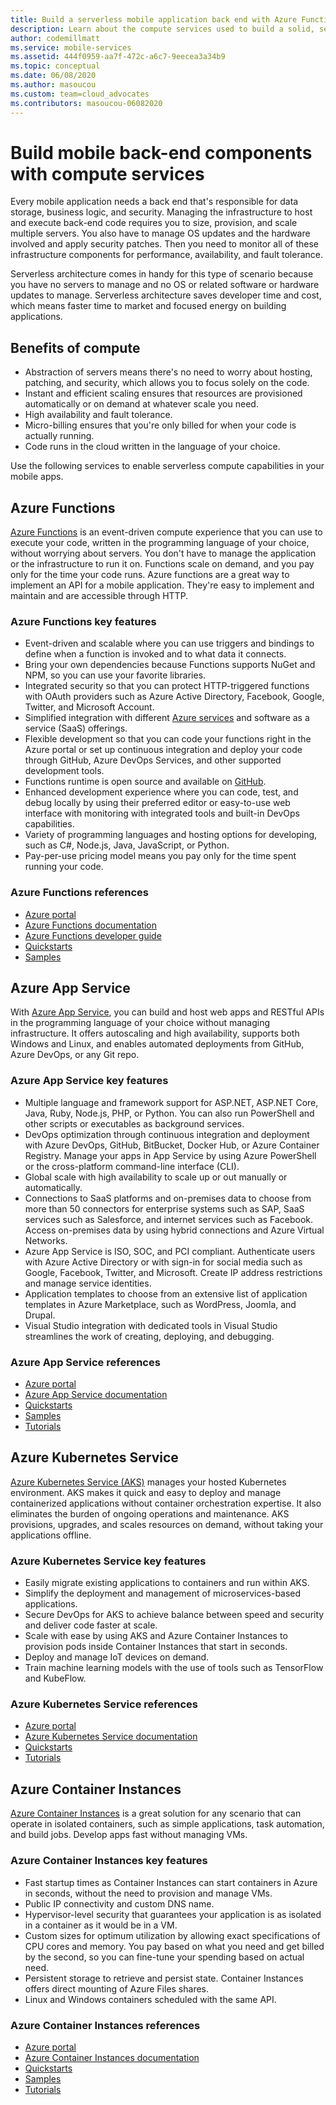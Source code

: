 ```yaml
---
title: Build a serverless mobile application back end with Azure Functions and other services
description: Learn about the compute services used to build a solid, serverless mobile application back end.
author: codemillmatt
ms.service: mobile-services
ms.assetid: 444f0959-aa7f-472c-a6c7-9eecea3a34b9
ms.topic: conceptual
ms.date: 06/08/2020
ms.author: masoucou
ms.custom: team=cloud_advocates
ms.contributors: masoucou-06082020
---
```


# Build mobile back-end components with compute services

Every mobile application needs a back end that's responsible for data storage, business logic, and security. Managing the infrastructure to host and execute back-end code requires you to size, provision, and scale multiple servers. You also have to manage OS updates and the hardware involved and apply security patches. Then you need to monitor all of these infrastructure components for performance, availability, and fault tolerance. 

Serverless architecture comes in handy for this type of scenario because you have no servers to manage and no OS or related software or hardware updates to manage. Serverless architecture saves developer time and cost, which means faster time to market and focused energy on building applications.

## Benefits of compute

- Abstraction of servers means there's no need to worry about hosting, patching, and security, which allows you to focus solely on the code.
- Instant and efficient scaling ensures that resources are provisioned automatically or on demand at whatever scale you need.
- High availability and fault tolerance.
- Micro-billing ensures that you're only billed for when your code is actually running.
- Code runs in the cloud written in the language of your choice.

Use the following services to enable serverless compute capabilities in your mobile apps.

## Azure Functions

[Azure Functions](https://azure.microsoft.com/services/functions/) is an event-driven compute experience that you can use to execute your code, written in the programming language of your choice, without worrying about servers. You don't have to manage the application or the infrastructure to run it on. Functions scale on demand, and you pay only for the time your code runs. Azure functions are a great way to implement an API for a mobile application. They're easy to implement and maintain and are accessible through HTTP.

### Azure Functions key features

- Event-driven and scalable where you can use triggers and bindings to define when a function is invoked and to what data it connects.
- Bring your own dependencies because Functions supports NuGet and NPM, so you can use your favorite libraries.
- Integrated security so that you can protect HTTP-triggered functions with OAuth providers such as Azure Active Directory, Facebook, Google, Twitter, and Microsoft Account.
- Simplified integration with different [Azure services](/azure/azure-functions/functions-overview) and software as a service (SaaS) offerings.
- Flexible development so that you can code your functions right in the Azure portal or set up continuous integration and deploy your code through GitHub, Azure DevOps Services, and other supported development tools.
- Functions runtime is open source and available on [GitHub](https://github.com/azure/azure-webjobs-sdk-script).
- Enhanced development experience where you can code, test, and debug locally by using their preferred editor or easy-to-use web interface with monitoring with integrated tools and built-in DevOps capabilities.
- Variety of programming languages and hosting options for developing, such as C#, Node.js, Java, JavaScript, or Python.
- Pay-per-use pricing model means you pay only for the time spent running your code.

### Azure Functions references

- [Azure portal](https://portal.azure.com)
- [Azure Functions documentation](/azure/azure-functions/)
- [Azure Functions developer guide](/azure/azure-functions/functions-reference)
- [Quickstarts](/azure/azure-functions/functions-create-first-function-vs-code)
- [Samples](/samples/browse/?products=azure-functions&languages=csharp)

## Azure App Service

With [Azure App Service](https://azure.microsoft.com/services/app-service/), you can build and host web apps and RESTful APIs in the programming language of your choice without managing infrastructure. It offers autoscaling and high availability, supports both Windows and Linux, and enables automated deployments from GitHub, Azure DevOps, or any Git repo.

### Azure App Service key features

- Multiple language and framework support for ASP.NET, ASP.NET Core, Java, Ruby, Node.js, PHP, or Python. You can also run PowerShell and other scripts or executables as background services.
- DevOps optimization through continuous integration and deployment with Azure DevOps, GitHub, BitBucket, Docker Hub, or Azure Container Registry. Manage your apps in App Service by using Azure PowerShell or the cross-platform command-line interface (CLI).
- Global scale with high availability to scale up or out manually or automatically.
- Connections to SaaS platforms and on-premises data to choose from more than 50 connectors for enterprise systems such as SAP, SaaS services such as Salesforce, and internet services such as Facebook. Access on-premises data by using hybrid connections and Azure Virtual Networks.
- Azure App Service is ISO, SOC, and PCI compliant. Authenticate users with Azure Active Directory or with sign-in for social media such as Google, Facebook, Twitter, and Microsoft. Create IP address restrictions and manage service identities.
- Application templates to choose from an extensive list of application templates in Azure Marketplace, such as WordPress, Joomla, and Drupal.
- Visual Studio integration with dedicated tools in Visual Studio streamlines the work of creating, deploying, and debugging.

### Azure App Service references

- [Azure portal](https://portal.azure.com/)
- [Azure App Service documentation](/azure/app-service/)
- [Quickstarts](/azure/app-service/app-service-web-get-started-dotnet)
- [Samples](/azure/app-service/samples-cli)
- [Tutorials](/azure/app-service/app-service-web-tutorial-dotnet-sqldatabase)

## Azure Kubernetes Service

[Azure Kubernetes Service (AKS)](https://azure.microsoft.com/services/kubernetes-service/) manages your hosted Kubernetes environment. AKS makes it quick and easy to deploy and manage containerized applications without container orchestration expertise. It also eliminates the burden of ongoing operations and maintenance. AKS provisions, upgrades, and scales resources on demand, without taking your applications offline.

### Azure Kubernetes Service key features

- Easily migrate existing applications to containers and run within AKS.
- Simplify the deployment and management of microservices-based applications.
- Secure DevOps for AKS to achieve balance between speed and security and deliver code faster at scale.
- Scale with ease by using AKS and Azure Container Instances to provision pods inside Container Instances that start in seconds.
- Deploy and manage IoT devices on demand.
- Train machine learning models with the use of tools such as TensorFlow and KubeFlow.

### Azure Kubernetes Service references

- [Azure portal](https://portal.azure.com/)
- [Azure Kubernetes Service documentation](/azure/aks/)
- [Quickstarts](/azure/aks/kubernetes-walkthrough-portal)
- [Tutorials](/azure/aks/tutorial-kubernetes-prepare-app)

## Azure Container Instances

[Azure Container Instances](https://azure.microsoft.com/services/container-instances/) is a great solution for any scenario that can operate in isolated containers, such as simple applications, task automation, and build jobs. Develop apps fast without managing VMs.

### Azure Container Instances key features

- Fast startup times as Container Instances can start containers in Azure in seconds, without the need to provision and manage VMs.
- Public IP connectivity and custom DNS name.
- Hypervisor-level security that guarantees your application is as isolated in a container as it would be in a VM.
- Custom sizes for optimum utilization by allowing exact specifications of CPU cores and memory. You pay based on what you need and get billed by the second, so you can fine-tune your spending based on actual need.
- Persistent storage to retrieve and persist state. Container Instances offers direct mounting of Azure Files shares.
- Linux and Windows containers scheduled with the same API.

### Azure Container Instances references

- [Azure portal](https://portal.azure.com/)
- [Azure Container Instances documentation](/azure/container-instances/)
- [Quickstarts](/azure/container-instances/container-instances-quickstart-portal)
- [Samples](https://azure.microsoft.com/resources/samples/?sort=0&term=aci)
- [Tutorials](/azure/container-instances/container-instances-tutorial-prepare-app)
